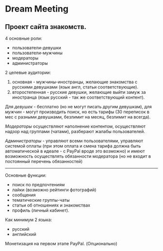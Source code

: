 # Dream Meeting

Проект сайта знакомств.
----
4 основные роли: 
- пользователи-девушки
- пользователи-мужчины
- модераторы
- администраторы

2 целевые аудитории: 
1) основная - мужчины-иностранцы, желающие знакомства с русскими девушками (язык англ, статьи соответствующие).
2) второстепенная - русские девушки, желающие выйти замуж за иностранца (язык русский - так же соответствующий контент).

Для *девушек* - бесплатно (но не могут писать другим девушкам), 
для *мужчин* - могут производить поиск, но есть тарифы (30 переписок в мес с разными девушками, безлимит на месяц, безлимит на всегда).

*Модераторы* осуществляют наполнение контентом, осуществляют надзор над группами (чатами), разберают жалабы пользователей. 

*Администраторы* - управляют всеми пользователями, управляют системой оплаты (при этом оплата и смена тарифа должна быть автоматической в идеале - с PayPal вроде это возможно) и имеют возможность осуществлять обязанности модератора (но не входит в постоянный перечень обязанностей)

-----
 
Основные функции:
- поиск по предпочтениям
- лайки (возможно рейтинги фотографий)
- сообщения
- тематические группы-чаты
- статьи об отношениях и знакомствах
- профиль (личный кабинет).

Как минимум 2 языка:
- русский
- английский

Монетизация на первом этапе PayPal. (Опционально)
